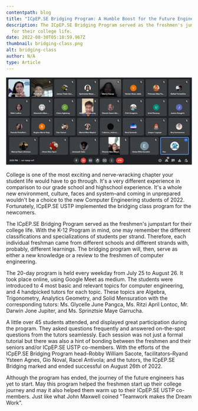 ```yaml
---
contentpath: blog
title: "ICpEP.SE Bridging Program: A Humble Boost for the Future Engineers"
description: The ICpEP.SE Bridging Program served as the freshmen's jumpstart
  for their college life.
date: 2022-08-30T05:18:59.967Z
thumbnail: bridging-class.png
alt: bridging-class
author: N/A
type: Article
---
```

![bridging-class.png](bridging-class.png "Bridging Class")

College is one of the most exciting and nerve-wracking chapter your student life would have to go through. It's a very different experience in comparison to our grade school and highschool experience. It's a whole new environment, culture, faces and system–and coming in unprepared wouldn't be a choice to the new Computer Engineering students of 2022. Fortunately, ICpEP.SE USTP implemented the bridging class program for the newcomers.

The ICpEP.SE Bridging Program served as the freshmen's jumpstart for their college life. With the K-12 Program in mind, one may remember the different classifications and specializations of students per strand. Therefore, each individual freshman came from different schools and different strands with, probably, different learnings. The bridging program will, then, serve as either a new knowledge or a review to the freshmen of computer engineering.

The 20-day program is held every weekday from July 25 to August 26. It took place online, using Google Meet as medium. The students were introduced to 4 most basic and relevant topics for computer engineering, and 4 handpicked tutors for each topic. These topics are Algebra, Trigonometry, Analytics Geometry, and Solid Mensuration with the corresponding tutors: Ms. Glycelle June Pangca, Ms. Ritzi April Lontoc, Mr. Darwin Jone Jupiter, and Ms. Sprinztsie Maye Garrucha.

A little over 45 students attended, and displayed great participation during the program. They asked questions frequently and answered on-the-spot questions from the tutors seamlessly. Each session was not just a formal tutorial but there was also a hint of bonding between the freshmen and their seniors and/or ICpEP.SE USTP co-members. With the efforts of the ICpEP.SE Bridging Program head–Robby William Sacote, facilitators–Ryand Ysteen Agnes, Gio Noval, Racel Antivola; and the tutors, the ICpEP.SE Bridging marked and ended successful on August 26th of 2022.

Although the program has ended, the journey of the future engineers has yet to start. May this program helped the freshmen start up their college journey and may it also helped them warm up to their ICpEP.SE USTP co-members. Just like what John Maxwell coined "Teamwork makes the Dream Work".